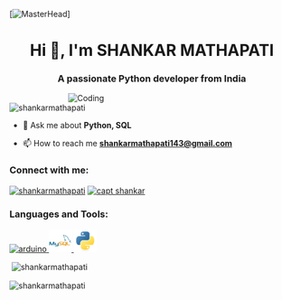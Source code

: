 [![MasterHead](https://i.pinimg.com/originals/4f/05/95/4f0595b0e1421428a053ff7aea868424.gif)]
<h1 align="center">Hi 👋, I'm SHANKAR MATHAPATI</h1>
<h3 align="center">A passionate Python developer from India</h3>
<img align="right" alt="Coding" width="400" src="https://camo.githubusercontent.com/e278cbf655da98c004011927c9b4ef9ace0e73c9b8a41892b778bbe03c045379/68747470733a2f2f637373706f696e743130312e636f6d2f77702d636f6e74656e742f75706c6f6164732f323032302f31302f446576656c6f7065722d6f6e2d6c6170746f702e676966">  

<p align="left"> <img src="https://komarev.com/ghpvc/?username=shankarmathapati&label=Profile%20views&color=0e75b6&style=flat" alt="shankarmathapati" /> </p>

- 💬 Ask me about **Python, SQL**

- 📫 How to reach me **shankarmathapati143@gmail.com**

<h3 align="left">Connect with me:</h3>
<p align="left">
<a href="https://linkedin.com/in/shankarmathapati" target="blank"><img align="center" src="https://raw.githubusercontent.com/rahuldkjain/github-profile-readme-generator/master/src/images/icons/Social/linked-in-alt.svg" alt="shankarmathapati" height="30" width="40" /></a>
<a href="https://www.youtube.com/c/capt shankar" target="blank"><img align="center" src="https://raw.githubusercontent.com/rahuldkjain/github-profile-readme-generator/master/src/images/icons/Social/youtube.svg" alt="capt shankar" height="30" width="40" /></a>
</p>

<h3 align="left">Languages and Tools:</h3>
<p align="left"> <a href="https://www.arduino.cc/" target="_blank" rel="noreferrer"> <img src="https://cdn.worldvectorlogo.com/logos/arduino-1.svg" alt="arduino" width="40" height="40"/> </a> <a href="https://www.mysql.com/" target="_blank" rel="noreferrer"> <img src="https://raw.githubusercontent.com/devicons/devicon/master/icons/mysql/mysql-original-wordmark.svg" alt="mysql" width="40" height="40"/> </a> <a href="https://www.python.org" target="_blank" rel="noreferrer"> <img src="https://raw.githubusercontent.com/devicons/devicon/master/icons/python/python-original.svg" alt="python" width="40" height="40"/> </a> </p>

<p>&nbsp;<img align="center" src="https://github-readme-stats.vercel.app/api?username=shankarmathapati&show_icons=true&locale=en" alt="shankarmathapati" /></p>

<p><img align="center" src="https://github-readme-streak-stats.herokuapp.com/?user=shankarmathapati&" alt="shankarmathapati" /></p>



